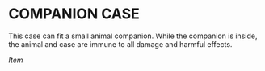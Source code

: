 ﻿---
tags:
  - Item
name: 'COMPANION CASE'
description: 'This case can fit a small animal companion. While the companion is inside, the animal and case are immune to all damage and harmful effects.'
---

# COMPANION CASE

This case can fit a small animal companion. While the companion is inside, the animal and case are immune to all damage and harmful effects.

*Item*
